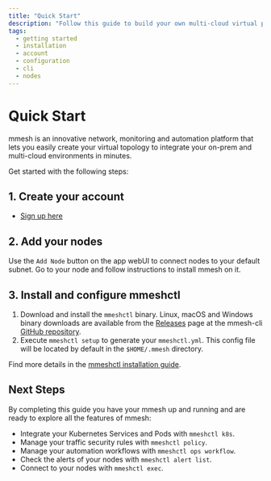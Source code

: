 ```yaml
---
title: "Quick Start"
description: "Follow this guide to build your own multi-cloud virtual private topology and integrate your on-prem and multi-cloud environments in minutes."
tags:
  - getting started
  - installation
  - account
  - configuration
  - cli
  - nodes
---
```


# Quick Start

mmesh is an innovative network, monitoring and automation platform that lets you easily create your virtual topology to integrate your on-prem and multi-cloud environments in minutes.

Get started with the following steps:

## 1. Create your account

- [Sign up here](https://cloud.mmesh.io/signin)

## 2. Add your nodes

Use the `Add Node` button on the app webUI to connect nodes to your default subnet. Go to your node and follow instructions to install mmesh on it.

## 3. Install and configure mmeshctl

1. Download and install the `mmeshctl` binary. Linux, macOS and Windows binary downloads are available from the [Releases](https://github.com/mmesh/m-cli/releases) page at the mmesh-cli [GitHub repository](https://github.com/mmesh/m-cli).
2. Execute `mmeshctl setup` to generate your `mmeshctl.yml`. This config file will be located by default in the `$HOME/.mmesh` directory.

Find more details in the [mmeshctl installation guide](/docs/platform/installation/cli/).

## Next Steps

By completing this guide you have your mmesh up and running and are ready to explore all the features of mmesh:

- Integrate your Kubernetes Services and Pods with `mmeshctl k8s`.
- Manage your traffic security rules with `mmeshctl policy`.
- Manage your automation workflows with `mmeshctl ops workflow`.
- Check the alerts of your nodes with `mmeshctl alert list`.
- Connect to your nodes with `mmeshctl exec`.
